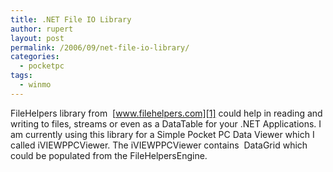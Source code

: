 ```yaml
---
title: .NET File IO Library
author: rupert
layout: post
permalink: /2006/09/net-file-io-library/
categories:
  - pocketpc
tags:
  - winmo
---
```

FileHelpers library from  [www.filehelpers.com][1] could help in reading and writing to files, streams or even as a DataTable for your .NET Applications. I am currently using this library for a Simple Pocket PC Data Viewer which I called iVIEWPPCViewer. The iVIEWPPCViewer contains  DataGrid which could be populated from the FileHelpersEngine.

 [1]: http://www.filehelpers.com/ "www.filehelpers.com"